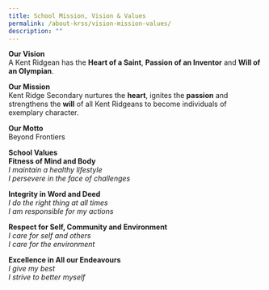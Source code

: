 ```yaml
---
title: School Mission, Vision & Values
permalink: /about-krss/vision-mission-values/
description: ""
---
```

**Our Vision** <br>
A Kent Ridgean has the **Heart of a Saint**, **Passion of an Inventor** and **Will of an Olympian**.

**Our Mission** <br>
Kent Ridge Secondary nurtures the **heart**, ignites the **passion** and strengthens the **will** of all Kent Ridgeans to become individuals of exemplary character.

**Our Motto** <br>
Beyond Frontiers

**School Values** <br>
**Fitness of Mind and Body** <br>
_I maintain a healthy lifestyle_  
_I persevere in the face of challenges_

**Integrity in Word and Deed**  
_I do the right thing at all times  
I am responsible for my actions_

**Respect for Self, Community and Environment**  
_I care for self and others  
I care for the environment_

**Excellence in All our Endeavours**  
_I give my best  
I strive to better myself_